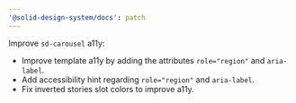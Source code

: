 ```yaml
---
'@solid-design-system/docs': patch
---
```


Improve `sd-carousel` a11y:
- Improve template a11y by adding the attributes `role="region"` and `aria-label`.
- Add accessibility hint regarding `role="region"` and `aria-label`.
- Fix inverted stories slot colors to improve a11y.
